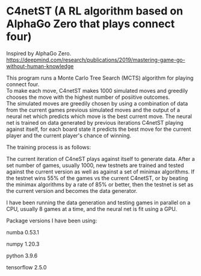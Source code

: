 # C4netST (A RL algorithm based on AlphaGo Zero that plays connect four)
Inspired by AlphaGo Zero. https://deepmind.com/research/publications/2019/mastering-game-go-without-human-knowledge

This program runs a Monte Carlo Tree Search (MCTS) algorithm for playing connect four.  
To make each move, C4netST makes 1000 simulated moves and greedily chooses the move with the highest number of posiitive outcomes.  
The simulated moves are greedily chosen by using a combination of data from the current games previous simulated moves and the output of a neural net which predicts which move is the best current move. The neural net is trained on data generated by previous iterations C4netST playing against itself, for each board state it predicts the best move for the current player and the current player's chance of winning.  

The training process is as follows:

The current iteration of C4neST plays against itself to generate data.  After a set number of games, usually 1000, new testnets are trained and tested against the current version as well as against a set of minimax algorithms.  If the testnet wins 55% of the games vs the current C4netST, or by beating the minimax algorithms by a rate of 85% or better, then the testnet is set as the current version and becomes the data generator.   

I have been running the data generation and testing games in parallel on a CPU, usually 8 games at a time, and the neural net is fit using a GPU.

Package versions I have been using:

numba 0.53.1

numpy 1.20.3

python 3.9.6

tensorflow 2.5.0

